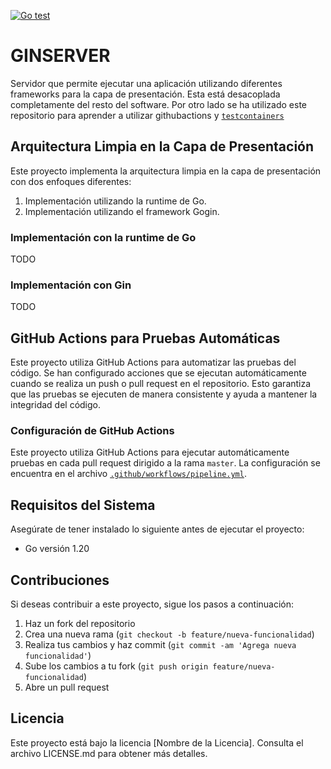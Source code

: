 [![Go test](https://github.com/OoXoSoO/ginserver/actions/workflows/pipeline.yml/badge.svg)](https://github.com/OoXoSoO/ginserver/actions/workflows/pipeline.yml)

# GINSERVER

Servidor que permite ejecutar una aplicación utilizando diferentes frameworks para la capa de presentación. Esta está desacoplada completamente del resto del software.
Por otro lado se ha utilizado este repositorio para aprender a utilizar githubactions y [`testcontainers`](https://golang.testcontainers.org/)

## Arquitectura Limpia en la Capa de Presentación

Este proyecto implementa la arquitectura limpia en la capa de presentación con dos enfoques diferentes:

1. Implementación utilizando la runtime de Go.
2. Implementación utilizando el framework Gogin.

### Implementación con la runtime de Go

TODO

### Implementación con Gin

TODO

## GitHub Actions para Pruebas Automáticas

Este proyecto utiliza GitHub Actions para automatizar las pruebas del código. Se han configurado acciones que se ejecutan automáticamente cuando se realiza un push o pull request en el repositorio. Esto garantiza que las pruebas se ejecuten de manera consistente y ayuda a mantener la integridad del código.

### Configuración de GitHub Actions

Este proyecto utiliza GitHub Actions para ejecutar automáticamente pruebas en cada pull request dirigido a la rama `master`. La configuración se encuentra en el archivo [`.github/workflows/pipeline.yml`](.github/workflows/pipeline.yml).

## Requisitos del Sistema

Asegúrate de tener instalado lo siguiente antes de ejecutar el proyecto:

- Go versión 1.20

## Contribuciones

Si deseas contribuir a este proyecto, sigue los pasos a continuación:

1. Haz un fork del repositorio
2. Crea una nueva rama (`git checkout -b feature/nueva-funcionalidad`)
3. Realiza tus cambios y haz commit (`git commit -am 'Agrega nueva funcionalidad'`)
4. Sube los cambios a tu fork (`git push origin feature/nueva-funcionalidad`)
5. Abre un pull request

## Licencia

Este proyecto está bajo la licencia [Nombre de la Licencia]. Consulta el archivo LICENSE.md para obtener más detalles.
